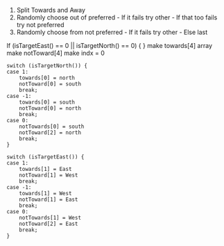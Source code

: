    1. Split Towards and Away
   2. Randomly choose out of preferred
     - If it fails try other
     - If that too fails try not preferred
   3. Randomly choose from not preferred
     - If it fails try other
     - Else last


  If (isTargetEast() == 0 || isTargetNorth() == 0) {
  }
  make towards[4] array
  make notToward[4]
  make indx = 0

    switch (isTargetNorth()) {
    case 1:
        towards[0] = north
        notToward[0] = south
        break;
    case -1:
        towards[0] = south
        notToward[0] = north
        break;
    case 0:
        notTowards[0] = south
        notToward[2] = north
        break;
    }

    switch (isTargetEast()) {
    case 1:
        towards[1] = East
        notToward[1] = West
        break;
    case -1:
        towards[1] = West
        notToward[1] = East
        break;
    case 0:
        notTowards[1] = West
        notToward[2] = East
        break;
    }
